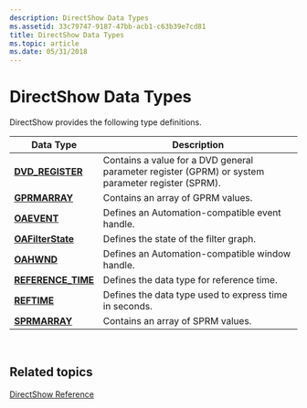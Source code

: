 ```yaml
---
description: DirectShow Data Types
ms.assetid: 33c79747-9187-47bb-acb1-c63b39e7cd81
title: DirectShow Data Types
ms.topic: article
ms.date: 05/31/2018
---
```


# DirectShow Data Types

DirectShow provides the following type definitions.



| Data Type                                 | Description                                                                                       |
|-------------------------------------------|---------------------------------------------------------------------------------------------------|
| [**DVD\_REGISTER**](dvd-register.md)     | Contains a value for a DVD general parameter register (GPRM) or system parameter register (SPRM). |
| [**GPRMARRAY**](gprmarray.md)            | Contains an array of GPRM values.                                                                 |
| [**OAEVENT**](oaevent.md)                | Defines an Automation-compatible event handle.                                                    |
| [**OAFilterState**](oafilterstate.md)    | Defines the state of the filter graph.                                                            |
| [**OAHWND**](oahwnd.md)                  | Defines an Automation-compatible window handle.                                                   |
| [**REFERENCE\_TIME**](reference-time.md) | Defines the data type for reference time.                                                         |
| [**REFTIME**](reftime.md)                | Defines the data type used to express time in seconds.                                            |
| [**SPRMARRAY**](sprmarray.md)            | Contains an array of SPRM values.                                                                 |



 

## Related topics

<dl> <dt>

[DirectShow Reference](directshow-reference.md)
</dt> </dl>

 

 



